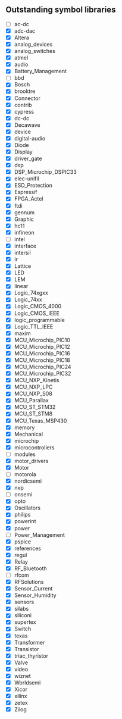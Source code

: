 ## Outstanding symbol libraries

- [ ] ac-dc
- [x] adc-dac
- [x] Altera
- [x] analog_devices
- [x] analog_switches
- [x] atmel
- [x] audio
- [x] Battery_Management
- [ ] bbd
- [x] Bosch
- [x] brooktre
- [x] Connector
- [x] contrib
- [x] cypress
- [x] dc-dc
- [x] Decawave
- [x] device
- [x] digital-audio
- [x] Diode
- [x] Display
- [x] driver_gate
- [x] dsp
- [x] DSP_Microchip_DSPIC33
- [x] elec-unifil
- [x] ESD_Protection
- [x] Espressif
- [x] FPGA_Actel
- [x] ftdi
- [x] gennum
- [x] Graphic
- [x] hc11
- [x] infineon
- [ ] intel
- [x] interface
- [x] intersil
- [x] ir
- [x] Lattice
- [x] LED
- [x] LEM
- [x] linear
- [x] Logic_74xgxx
- [x] Logic_74xx
- [x] Logic_CMOS_4000
- [x] Logic_CMOS_IEEE
- [x] logic_programmable
- [x] Logic_TTL_IEEE
- [x] maxim
- [x] MCU_Microchip_PIC10
- [x] MCU_Microchip_PIC12
- [x] MCU_Microchip_PIC16
- [x] MCU_Microchip_PIC18
- [x] MCU_Microchip_PIC24
- [x] MCU_Microchip_PIC32
- [x] MCU_NXP_Kinetis
- [x] MCU_NXP_LPC
- [x] MCU_NXP_S08
- [x] MCU_Parallax
- [x] MCU_ST_STM32
- [x] MCU_ST_STM8
- [x] MCU_Texas_MSP430
- [x] memory
- [x] Mechanical
- [x] microchip
- [x] microcontrollers
- [ ] modules
- [x] motor_drivers
- [x] Motor
- [ ] motorola
- [x] nordicsemi
- [x] nxp
- [ ] onsemi
- [x] opto
- [x] Oscillators
- [x] philips
- [x] powerint
- [x] power
- [ ] Power_Management
- [x] pspice
- [x] references
- [x] regul
- [x] Relay
- [x] RF_Bluetooth
- [ ] rfcom
- [x] RFSolutions
- [x] Sensor_Current
- [x] Sensor_Humidity
- [x] sensors
- [x] silabs
- [x] siliconi
- [x] supertex
- [x] Switch
- [x] texas
- [x] Transformer
- [x] Transistor
- [x] triac_thyristor
- [x] Valve
- [x] video
- [x] wiznet
- [x] Worldsemi
- [x] Xicor
- [x] xilinx
- [x] zetex
- [x] Zilog
